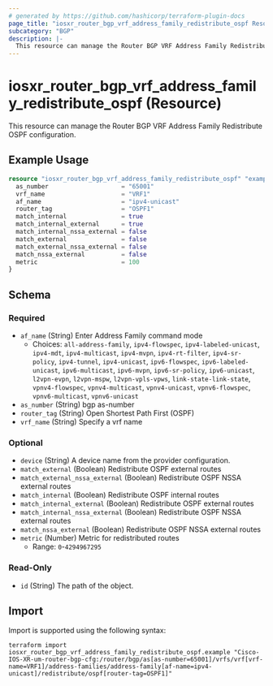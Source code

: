 ```yaml
---
# generated by https://github.com/hashicorp/terraform-plugin-docs
page_title: "iosxr_router_bgp_vrf_address_family_redistribute_ospf Resource - terraform-provider-iosxr"
subcategory: "BGP"
description: |-
  This resource can manage the Router BGP VRF Address Family Redistribute OSPF configuration.
---
```


# iosxr_router_bgp_vrf_address_family_redistribute_ospf (Resource)

This resource can manage the Router BGP VRF Address Family Redistribute OSPF configuration.

## Example Usage

```terraform
resource "iosxr_router_bgp_vrf_address_family_redistribute_ospf" "example" {
  as_number                    = "65001"
  vrf_name                     = "VRF1"
  af_name                      = "ipv4-unicast"
  router_tag                   = "OSPF1"
  match_internal               = true
  match_internal_external      = true
  match_internal_nssa_external = false
  match_external               = false
  match_external_nssa_external = false
  match_nssa_external          = false
  metric                       = 100
}
```

<!-- schema generated by tfplugindocs -->
## Schema

### Required

- `af_name` (String) Enter Address Family command mode
  - Choices: `all-address-family`, `ipv4-flowspec`, `ipv4-labeled-unicast`, `ipv4-mdt`, `ipv4-multicast`, `ipv4-mvpn`, `ipv4-rt-filter`, `ipv4-sr-policy`, `ipv4-tunnel`, `ipv4-unicast`, `ipv6-flowspec`, `ipv6-labeled-unicast`, `ipv6-multicast`, `ipv6-mvpn`, `ipv6-sr-policy`, `ipv6-unicast`, `l2vpn-evpn`, `l2vpn-mspw`, `l2vpn-vpls-vpws`, `link-state-link-state`, `vpnv4-flowspec`, `vpnv4-multicast`, `vpnv4-unicast`, `vpnv6-flowspec`, `vpnv6-multicast`, `vpnv6-unicast`
- `as_number` (String) bgp as-number
- `router_tag` (String) Open Shortest Path First (OSPF)
- `vrf_name` (String) Specify a vrf name

### Optional

- `device` (String) A device name from the provider configuration.
- `match_external` (Boolean) Redistribute OSPF external routes
- `match_external_nssa_external` (Boolean) Redistribute OSPF NSSA external routes
- `match_internal` (Boolean) Redistribute OSPF internal routes
- `match_internal_external` (Boolean) Redistribute OSPF external routes
- `match_internal_nssa_external` (Boolean) Redistribute OSPF NSSA external routes
- `match_nssa_external` (Boolean) Redistribute OSPF NSSA external routes
- `metric` (Number) Metric for redistributed routes
  - Range: `0`-`4294967295`

### Read-Only

- `id` (String) The path of the object.

## Import

Import is supported using the following syntax:

```shell
terraform import iosxr_router_bgp_vrf_address_family_redistribute_ospf.example "Cisco-IOS-XR-um-router-bgp-cfg:/router/bgp/as[as-number=65001]/vrfs/vrf[vrf-name=VRF1]/address-families/address-family[af-name=ipv4-unicast]/redistribute/ospf[router-tag=OSPF1]"
```
